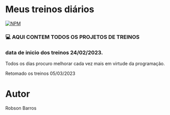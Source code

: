 #  Meus treinos diários


[![NPM](https://img.shields.io/npm/l/react)](https://github.com/rbin9090/Robson-Barros/blob/branch/LICENCE) 

<h3>💻 AQUI CONTEM TODOS OS PROJETOS DE TREINOS</h3> 

### data de inicio dos treinos 24/02/2023.



Todos os dias procuro melhorar cada vez mais em virtude da programação.

<!--![html5 ](https:///link da imagem.png)--> 




Retomado os treinos 05/03/2023







# Autor

<n>Robson Barros </n>


